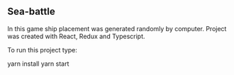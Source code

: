 ## Sea-battle

In this game ship placement was generated randomly by computer. Project was created with React, Redux and Typescript.

To run this project type:

yarn install
yarn start
